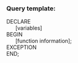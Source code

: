 <h3>Query template:</h3>

DECLARE<br>
&nbsp;&nbsp;&nbsp;&nbsp;&nbsp;&nbsp;[variables]<br>
BEGIN<br>
&nbsp;&nbsp;&nbsp;&nbsp;&nbsp;&nbsp;[function information];<br>
EXCEPTION<br>
END;<br>